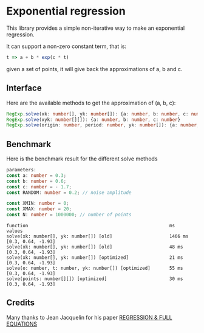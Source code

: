 # Exponential regression

This library provides a simple non-iterative way to make an exponential regression.

It can support a non-zero constant term, that is:

```javascript
t => a + b * exp(c * t)
```

given a set of points, it will give back the approximations of a, b and c.

## Interface

Here are the available methods to get the approximation of (a, b, c):

```typescript
RegExp.solve(xk: number[], yk: number[]): {a: number, b: number, c: number}
RegExp.solve(xyk: number[][]): {a: number, b: number, c: number}
RegExp.solve(origin: number, period: number, yk: number[]): {a: number, b: number, c: number}
```

## Benchmark

Here is the benchmark result for the different solve methods

```typescript
parameters:
const a: number = 0.3;
const b: number = 0.6;
const c: number = - 1.7;
const RANDOM: number = 0.2; // noise amplitude

const XMIN: number = 0;
const XMAX: number = 20;
const N: number = 1000000; // number of points
```

```text
function                                                    ms              values
solve(xk: number[], yk: number[]) [old]                     1466 ms         [0.3, 0.64, -1.93]
solve(xk: number[], yk: number[]) [old]                     48 ms           [0.3, 0.64, -1.93]
solve(xk: number[], yk: number[]) [optimized]               21 ms           [0.3, 0.64, -1.93]
solve(o: number, t: number, yk: number[]) [optimized]       55 ms           [0.3, 0.64, -1.93]
solve(points: number[][]) [optimized]                       30 ms           [0.3, 0.64, -1.93]
```

## Credits

Many thanks to Jean Jacquelin for his paper [REGRESSION & FULL EQUATIONS](https://www.researchgate.net/profile/Mohammad_Elnesr/post/Is_it_possible_to_find_the_root_without_providing_an_initial_guess_starting_point/attachment/59d63eadc49f478072ea9315/AS%3A273771590553603%401442283641886/download/14674814-Regressions-et-equations-integrales.pdf)